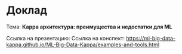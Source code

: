 # Доклад

Тема: **Kappa архитектура: преимущества и недостатки для ML**

Ссылка на презентацию:
Ссылка на конспект: https://ml-big-data-kappa.github.io/ML-Big-Data-Kappa/examples-and-tools.html